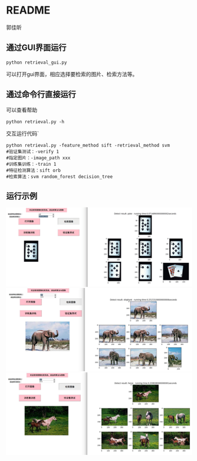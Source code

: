 # README

郭佳昕

##  通过GUI界面运行

``` shell
python retrieval_gui.py
```

可以打开gui界面，相应选择要检索的图片、检索方法等。

## 通过命令行直接运行

可以查看帮助

``` shell
python retrieval.py -h
```

交互运行代码`

``` shell
python retrieval.py -feature_method sift -retrieval_method svm 
#验证集测试：-verify 1
#指定图片：-image_path xxx
#训练集训练：-train 1
#特征检测算法：sift orb
#检索算法：svm random_forest decision_tree
```

## 运行示例
![img](./example1.png)
![img](./example2.jpg)
![img](./example3.jpg)